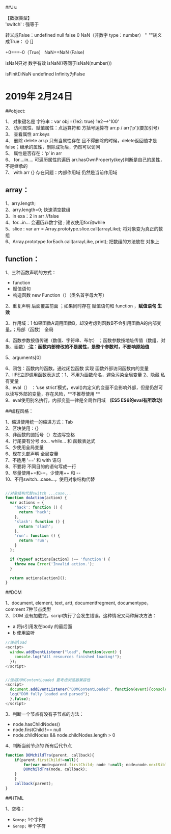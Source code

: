 ##Js:

【数据类型】<br>
'switch' : 强等于

转义成False：undefined null false 0  NaN（非数字 type：number） ''   ""转义成True： {}   []

+0===-0（True）
NaN==NaN (False)

isNaN只对 数字有效
isNaN()等同于isNaN(number())

isFinit():NaN undefined Infinity为False

# 2019年 2月24日

##object:

1、  对象键名是 字符串：var obj ={1e2: true}  1e2——>'100'<br>
2、  访问属性、赋值属性：点运算符和 方括号运算符 arr.p / arr\['p'](要加引号)<br>
3、  查看属性   arr.keys<br>
4、  删除   delete arr.p  只有当属性存在 且不得删除的时候，delete返回值才是false；继承的属性，删除成功后，仍然可以访问<br>
5、  属性是否存在：‘p’ in arr<br>
6、 for....in.... 可遍历属性的遍历   arr.hasOwnProperty(key)判断是自己的属性，不是继承的<br>
7、 with arr {}  存在问题：内部作用域 仍然是当前作用域<br>

## array：

1、arry.length;<br>
2、arry.length=0; 快速清空数组<br>
3、in     exa：2 in arr  //false<br>
4、for...in... 会遍历非数字键 ; 建议使用for和while<br>
5、slice : var arr = Array.prototype.slice.call(arrayLike); 将对象变为真正的数组<br>
6、Array.prototype.forEach.call(arrayLike, print); 把数组的方法放在 对象上<br>

## function：

1、三种函数声明的方式：

- function 
- 赋值语句 
- 构造函数 new Function（）（类名首字母大写）<br>

2、重复声明 后面覆盖前面 ；如果同时存在 赋值语句和 function ，**赋值语句 生效**

3、作用域：1 如果函数A调用函数B，却没考虑到函数B不会引用函数A的内部变量。；局部（函数） 全局

4、函数参数按值传递（数值、字符串、布尔） ；函数参数按地址传值（数组、对象、函数）;**注：函数内部修改的不是属性，是整个参数时，不影响原始值**

5、arguments[0]

6、闭包：函数内的函数。通过闭包函数 实现 函数外部访问函数内的变量<br>
7、IIFE立即调用函数表达式：1、不用为函数命名，避免污染全局变量  2、隐藏 私有变量<br>
8、eval（） ：‘use strict’模式，eval()内定义的变量不会影响外部，但是仍然可以读写外部的变量，存在风险，**不推荐使用
**<br>
9、eval使用别名执行，内部变量一律是全局作用域 **（ES5 ES6的eval有所改动）**<br>

##编程风格：

1、缩进使用统一的缩进方式：Tab<br>
2、区块使用：{}<br>
3、非函数的圆括号（）左边写空格<br>
4、行尾要有分号 do... while... 和 函数表达式<br>
5、少使用全局变量<br>
6、现在头部声明 全局变量<br>
7、不适用 ‘==’ 和 with 语句<br>
8、不要将 不同目的的语句写成一行<br>
9、尽量使用+=和-=，少使用++ 和 --<br>
10、不用switch...case...，使用对象结构代替<br>

```javascript

//对象结构代替switch ...case...
function doAction(action) {
  var actions = {
    'hack': function () {
      return 'hack';
    },
    'slash': function () {
      return 'slash';
    },
    'run': function () {
      return 'run';
    }
  };

  if (typeof actions[action] !== 'function') {
    throw new Error('Invalid action.');
  }

  return actions[action]();
}
```

##DOM

1、document, element, text, artt, documentfregment, documentype，comment 7种节点类型<br>
2、DOM 没有加载完，script执行了会发生错误。这种情况又两种解决方法：
  - a 将js引用发在body 的最后面
  - b 使用监听

```javascript
//使用load
<script>
  window.addEventListener("load", function(event) {
    console.log("All resources finished loading!");
  });
</script>


//使用DOMContentLoaded 要考虑浏览器兼容性
<script>
  document.addEventListener("DOMContentLoaded", function(event){console.
  log("DOM fully loaded and parsed");
  },false);
</script>

```
3、判断一个节点有没有子节点的方法：

- node.hasChildNodes()
- node.firstChild !== null
- node.childNodes && node.childNodes.length > 0

4、判断当前节点的 所有后代节点

```javascript
function DOMchildTra(parent, callback){
    if(parent.firstChild!=null){
        for(var node=parent.firstChild; node !=null; node=node.nextSibling){
        DOMchildTra(node, callback);
    }
    }
    callback(parent);
}
```

##HTML

1、空格：

- `&emsp;` 1个字符
- `&ensp;` 半个字符